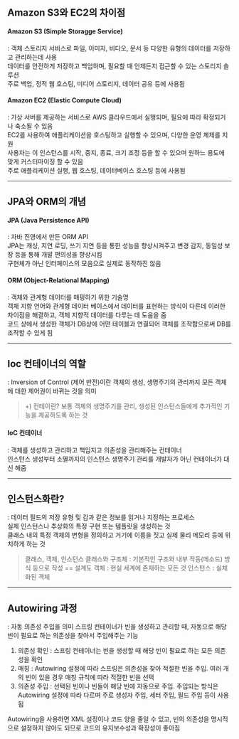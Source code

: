## Amazon S3와 EC2의 차이점

#### Amazon S3 (Simple Storagge Service)

: 객체 스토리지 서비스로 파일, 이미지, 비디오, 문서 등 다양한 유형의 데이터를 저장하고 관리하는데 사용  
데이터를 안전하게 저장하고 백업하며, 필요할 때 언제든지 접근할 수 있는 스토리지 솔루션  
주로 백업, 정적 웹 호스팅, 미디어 스토리지, 데이터 공유 등에 사용됨

#### Amazon EC2 (Elastic Compute Cloud)

: 가상 서버를 제공하는 서비스로 AWS 클라우드에서 실행되며, 필요에 따라 확정되거나 축소될 수 있음  
EC2를 사용하여 애플리케이션을 호스팅하고 실행할 수 있으며, 다양한 운영 체제를 지원  
사용자는 이 인스턴스를 시작, 중지, 종료, 크기 조정 등을 할 수 있으며 원하느 용도에 맞게 커스터마이징 할 수 있음  
주로 애플리케이션 실행, 웹 호스팅, 데이터베이스 호스팅 등에 사용됨

---

## JPA와 ORM의 개념

#### JPA (Java Persistence API)

: 자바 진영에서 만든 ORM API  
JPA는 캐싱, 지연 로딩, 쓰기 지연 등을 통한 성능을 향상시켜주고 변경 감지, 동일성 보장 등을 통해 개발 편의성을 향상시킴  
구현체가 아닌 인터페이스의 모음으로 실제로 동작하진 않음

#### ORM (Object-Relational Mapping)

: 객체와 관계형 데이터를 매핑하기 위한 기술명  
객체 지향 언어와 관계형 데이터 베이스에서 데이터를 표현하는 방식이 다른데 이러한 차이점을 해결하고, 객체 지향적 데이터를 다루는 데 도움을 줌  
코드 상에서 생성한 객체가 DB상에 어떤 테이블과 연결되어 객체를 조작함으로써 DB를 조작할 수 있게 됨

---

## Ioc 컨테이너의 역할

: Inversion of Control (제어 반전)이란 객체의 생성, 생명주기의 관리까지 모든 객체에 대한 제어권이 바뀌는 것을 의미

> +) 컨테이란?
> 보통 객체의 생명주기를 관리, 생성된 인스턴스들에게 추가적인 기능을 제공하도록 하는 것

#### IoC 컨테이너

: 객체를 생성하고 관리하고 책임지고 의존성을 관리해주는 컨테이너  
인스턴스 생성부터 소멸까지의 인스턴스 생명주기 관리를 개발자가 아닌 컨테이너가 대신 해줌

---

## 인스턴스화란?

: 데이터 필드의 저장 유형 및 갑과 같은 정보를 읽거나 지정하는 프로세스  
실제 인스턴스나 추상화의 특정 구현 또는 템플릿을 생성하는 것  
클래스 내의 특정 객체의 변형을 정의하고 거기에 이름을 짓고 실제 물리 메모리 등에 위치하게 하는 것

> 클래스, 객체, 인스턴스
> 클래스와 구조체 : 기본적인 구조와 내부 작동(메소드) 방식 등으로 작성 == 설계도
> 객체 : 현실 세계에 존재하는 모든 것
> 인스턴스 : 실체화된 객체

---

## Autowiring 과정

: 자동 의존성 주입을 의미
스프링 컨테이너가 빈을 생성하고 관리할 때, 자동으로 해당 빈이 필요로 하는 의존성을 찾아서 주입해주는 기능

1. 의존성 확인 : 스프링 컨테이너는 빈을 생성할 때 해당 빈이 필요로 하는 모든 의존성을 확인
2. 매칭 : Autowiring 설정에 따라 스프링은 의존성을 찾아 적절한 빈을 주입. 여러 개의 빈이 있을 경우 매칭 규칙에 따라 적절한 빈을 선택
3. 의존성 주입 : 선택된 빈이나 빈들이 해당 빈에 자동으로 주입. 주입되는 방식은 Autowiring 설정에 따라 다르며 주로 생성자 주입, 세터 주입, 필드 주입 등이 사용됨

Autowiring을 사용하면 XML 설정이나 코드 양을 줄일 수 있고, 빈의 의존성을 명시적으로 설정하지 않아도 되므로 코드의 유지보수성과 확장성이 좋아짐
